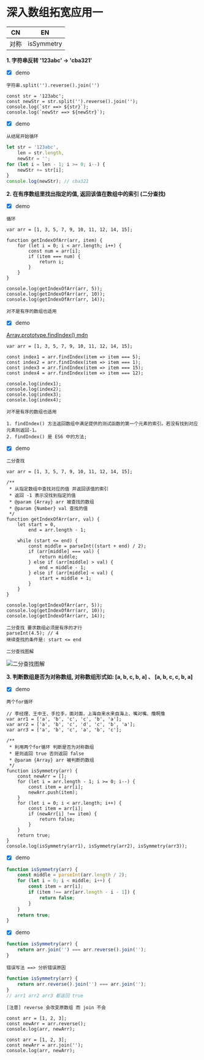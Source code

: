 # 深入数组拓宽应用一

| CN   | EN       |
| ---- | -------- |
| 对称 | isSymmetry |

**1. 字符串反转 '123abc' -> 'cba321'**

- [x] demo

`字符串.split('').reverse().join('')`

```js{cmd='node'}
const str = '123abc';
const newStr = str.split('').reverse().join('');
console.log(`str ==> ${str}`);
console.log(`newStr ==> ${newStr}`);
```

- [x] demo

`从结尾开始循环`

```js
let str = '123abc',
    len = str.length,
    newStr = '';
for (let i = len - 1; i >= 0; i--) {
    newStr += str[i];
}
console.log(newStr); // cba321
```

**2. 在有序数组里找出指定的值, 返回该值在数组中的索引 (二分查找)**

- [x] demo

`循环`

```js{cmd='node'}
var arr = [1, 3, 5, 7, 9, 10, 11, 12, 14, 15];

function getIndexOfArr(arr, item) {
    for (let i = 0; i < arr.length; i++) {
        const num = arr[i];
        if (item === num) {
            return i;
        }
    }
}

console.log(getIndexOfArr(arr, 5));
console.log(getIndexOfArr(arr, 10));
console.log(getIndexOfArr(arr, 14));
```

```
对不是有序的数组也适用
```

- [x] demo

[Array.prototype.findIndex() mdn](https://developer.mozilla.org/zh-CN/docs/Web/JavaScript/Reference/Global_Objects/Array/findIndex)

```js{cmd='node'}
var arr = [1, 3, 5, 7, 9, 10, 11, 12, 14, 15];

const index1 = arr.findIndex(item => item === 5);
const index2 = arr.findIndex(item => item === 1);
const index3 = arr.findIndex(item => item === 15);
const index4 = arr.findIndex(item => item === 12);

console.log(index1);
console.log(index2);
console.log(index3);
console.log(index4);
```

```
对不是有序的数组也适用
```

```
1. findIndex() 方法返回数组中满足提供的测试函数的第一个元素的索引。若没有找到对应元素则返回-1。
2. findIndex() 是 ES6 中的方法;
```

- [x] demo

`二分查找`

```js{cmd='node'}
var arr = [1, 3, 5, 7, 9, 10, 11, 12, 14, 15];

/**
 * 从指定数组中查找对应的值 并返回该值的索引
 * 返回 -1 表示没找到指定的值
 * @param {Array} arr 被查找的数组
 * @param {Number} val 查找的值
 */
function getIndexOfArr(arr, val) {
    let start = 0,
        end = arr.length - 1;

    while (start <= end) {
        const middle = parseInt((start + end) / 2);
        if (arr[middle] === val) {
            return middle;
        } else if (arr[middle] > val) {
            end = middle - 1;
        } else if (arr[middle] < val) {
            start = middle + 1;
        }
    }
}

console.log(getIndexOfArr(arr, 5));
console.log(getIndexOfArr(arr, 10));
console.log(getIndexOfArr(arr, 14));
```

```
二分查找 要求数组必须是有序的才行
parseInt(4.5); // 4
继续查找的条件是: start <= end
```

`二分查找图解`

![二分查找图解](https://cdn.jsdelivr.net/gh/123taojiale/dahuyou_picture@main/blogs/20210214124137.png)

**3. 判断数组是否为对称数组, 对称数组形式如: [a, b, c, b, a] 、 [a, b, c, c, b, a]**

- [x] demo

`两个for循环`

```js{cmd='node'}
// 李经理、王中王、手拉手，面对面，上海自来水来自海上、嘴对嘴、撸啊撸
var arr1 = ['a', 'b', 'c', 'c', 'b', 'a'];
var arr2 = ['a', 'b', 'c', 'd', 'c', 'b', 'a'];
var arr3 = ['a', 'b', 'c', 'a', 'b', 'c'];

/**
 * 利用两个for循环 判断是否为对称数组
 * 是则返回 true 否则返回 false
 * @param {Array} arr 被判断的数组
 */
function isSymmetry(arr) {
    const newArr = [];
    for (let i = arr.length - 1; i >= 0; i--) {
        const item = arr[i];
        newArr.push(item);
    }
    for (let i = 0; i < arr.length; i++) {
        const item = arr[i];
        if (newArr[i] !== item) {
            return false;
        }
    }
    return true;
}
console.log(isSymmetry(arr1), isSymmetry(arr2), isSymmetry(arr3));
```

- [x] demo

```js
function isSymmetry(arr) {
    const middle = parseInt(arr.length / 2);
    for (let i = 0; i < middle; i++) {
        const item = arr[i];
        if (item !== arr[arr.length - i - 1]) {
            return false;
        }
    }
    return true;
}
```

- [x] demo

```js
function isSymmetry(arr) {
    return arr.join('') === arr.reverse().join('');
}
```

`错误写法 ==> 分析错误原因`

```js
function isSymmetry(arr) {
    return arr.reverse().join('') === arr.join('');
}
// arr1 arr2 arr3 都返回 true
```

```
[注意] reverse 会改变原数组 而 join 不会
```

```js{cmd='node'}
const arr = [1, 2, 3];
const newArr = arr.reverse();
console.log(arr, newArr);
```

```js{cmd='node'}
const arr = [1, 2, 3];
const newArr = arr.join('');
console.log(arr, newArr);
```